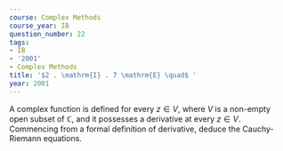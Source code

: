 ```yaml
---
course: Complex Methods
course_year: IB
question_number: 22
tags:
- IB
- '2001'
- Complex Methods
title: '$2 . \mathrm{I} . 7 \mathrm{E} \quad$ '
year: 2001
---
```



A complex function is defined for every $z \in V$, where $V$ is a non-empty open subset of $\mathbb{C}$, and it possesses a derivative at every $z \in V$. Commencing from a formal definition of derivative, deduce the Cauchy-Riemann equations.